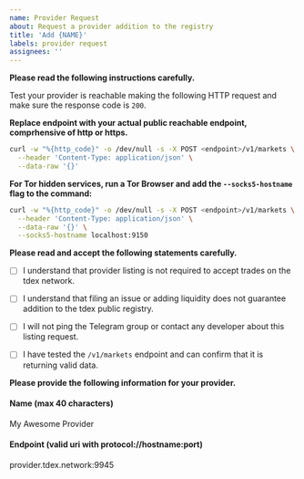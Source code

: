 ```yaml
---
name: Provider Request
about: Request a provider addition to the registry
title: 'Add {NAME}'
labels: provider request
assignees: ''
---
```


**Please read the following instructions carefully.**

Test your provider is reachable making the following HTTP request and make sure the response code is `200`.

**Replace endpoint with your actual public reachable endpoint, comprhensive of http or https.**

```sh
curl -w "%{http_code}" -o /dev/null -s -X POST <endpoint>/v1/markets \
  --header 'Content-Type: application/json' \
  --data-raw '{}'
```

**For Tor hidden services, run a Tor Browser and add the `--socks5-hostname` flag to the command:**

```sh
curl -w "%{http_code}" -o /dev/null -s -X POST <endpoint>/v1/markets \
  --header 'Content-Type: application/json' \
  --data-raw '{}' \
  --socks5-hostname localhost:9150
```

**Please read and accept the following statements carefully.**

- [ ] I understand that provider listing is not required to accept trades on the tdex network.
- [ ] I understand that filing an issue or adding liquidity does not guarantee addition to the tdex public registry.
- [ ] I will not ping the Telegram group or contact any developer about this listing request.
- [ ] I have tested the `/v1/markets` endpoint and can confirm that it is returning valid data.




**Please provide the following information for your provider.**

#### Name (max 40 characters)
My Awesome Provider

#### Endpoint (valid uri with protocol://hostname:port)
provider.tdex.network:9945
